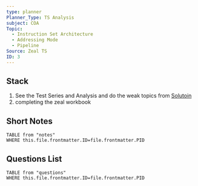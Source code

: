 ```yaml
---
type: planner
Planner_Type: TS Analysis
subject: COA
Topic:
  - Instruction Set Architecture
  - Addressing Mode
  - Pipeline
Source: Zeal TS
ID: 3
---
```


## Stack
1. See the Test Series and Analysis and do the weak topics from [Solutoin](https://uxkhzfstdjcborfuyyknhkhbyfnskrywvveioufkbjkupomnptjwvhbavkysuhi.vercel.app/solution.html?testId=61275da5d05a80f5a10eb159&test_id=14)
2. completing the zeal workbook
## Short Notes
```dataview
TABLE from "notes"
WHERE this.file.frontmatter.ID=file.frontmatter.PID
```

## Questions List
```dataview
TABLE from "questions"
WHERE this.file.frontmatter.ID=file.frontmatter.PID
```